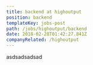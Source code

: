 ```yaml
---
title: backend at highoutput
position: backend
templateKey: jobs-post
path: /jobs/highoutput/backend
date: 2018-02-28T01:42:27.841Z
companyRelated: /highoutput
---
```

asdsadsadsad
